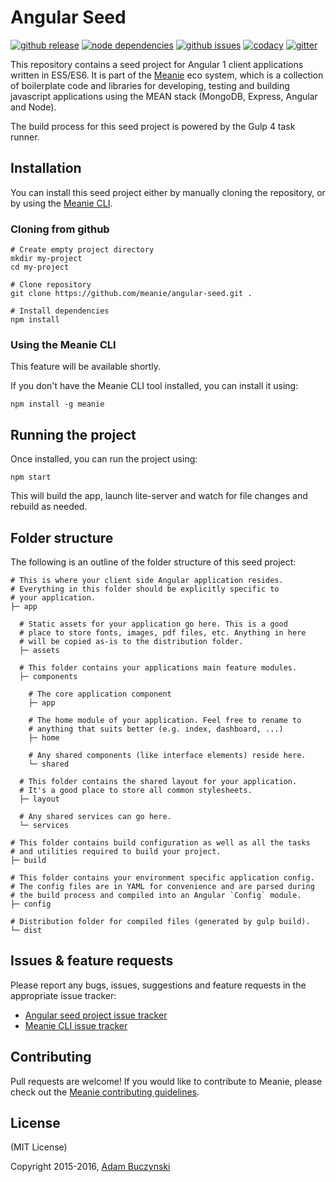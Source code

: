 # Angular Seed

[![github release](https://img.shields.io/github/release/meanie/angular-seed.svg)](https://github.com/meanie/angular-seed/releases)
[![node dependencies](https://david-dm.org/meanie/angular-seed.svg)](https://david-dm.org/meanie/angular-seed)
[![github issues](https://img.shields.io/github/issues/meanie/angular-seed.svg)](https://github.com/meanie/angular-seed/issues)
[![codacy](https://img.shields.io/codacy/e7834f33fcb24ee9a390a3872794d078.svg)](https://www.codacy.com/app/meanie/angular-seed)
[![gitter](https://img.shields.io/badge/gitter-join%20chat%20%E2%86%92-brightgreen.svg)](https://gitter.im/meanie/meanie?utm_source=badge&utm_medium=badge&utm_campaign=pr-badge&utm_content=badge)

This repository contains a seed project for Angular 1 client applications written in ES5/ES6. It is part of the [Meanie](https://github.com/meanie/meanie) eco system, which is a collection of boilerplate code and libraries for developing, testing and building javascript applications using the MEAN stack (MongoDB, Express, Angular and Node).

The build process for this seed project is powered by the Gulp 4 task runner.

## Installation
You can install this seed project either by manually cloning the repository, or by using the [Meanie CLI](https://www.npmjs.com/package/meanie).

### Cloning from github
```shell
# Create empty project directory
mkdir my-project
cd my-project

# Clone repository
git clone https://github.com/meanie/angular-seed.git .

# Install dependencies
npm install
```

### Using the Meanie CLI
This feature will be available shortly.
<!-- ```shell
# Create empty project directory
mkdir my-project
cd my-project

# Seed a new Angular project
meanie seed angular
``` -->

If you don't have the Meanie CLI tool installed, you can install it using:

```shell
npm install -g meanie
```

## Running the project
Once installed, you can run the project using:

```shell
npm start
```

This will build the app, launch lite-server and watch for file changes and rebuild as needed.

## Folder structure

The following is an outline of the folder structure of this seed project:

```shell
# This is where your client side Angular application resides.
# Everything in this folder should be explicitly specific to
# your application.
├─ app

  # Static assets for your application go here. This is a good
  # place to store fonts, images, pdf files, etc. Anything in here
  # will be copied as-is to the distribution folder.
  ├─ assets

  # This folder contains your applications main feature modules.
  ├─ components

    # The core application component
    ├─ app

    # The home module of your application. Feel free to rename to
    # anything that suits better (e.g. index, dashboard, ...)
    ├─ home

    # Any shared components (like interface elements) reside here.
    └─ shared

  # This folder contains the shared layout for your application.
  # It's a good place to store all common stylesheets.
  ├─ layout

  # Any shared services can go here.
  └─ services

# This folder contains build configuration as well as all the tasks
# and utilities required to build your project.
├─ build

# This folder contains your environment specific application config.
# The config files are in YAML for convenience and are parsed during
# the build process and compiled into an Angular `Config` module.
├─ config

# Distribution folder for compiled files (generated by gulp build).
└─ dist
```

## Issues & feature requests

Please report any bugs, issues, suggestions and feature requests in the appropriate issue tracker:
* [Angular seed project issue tracker](https://github.com/meanie/angular-seed/issues)
* [Meanie CLI issue tracker](https://github.com/meanie/meanie/issues)

## Contributing

Pull requests are welcome! If you would like to contribute to Meanie, please check out the [Meanie contributing guidelines](https://github.com/meanie/meanie/blob/master/CONTRIBUTING.md).

## License

(MIT License)

Copyright 2015-2016, [Adam Buczynski](http://adambuczynski.com)

